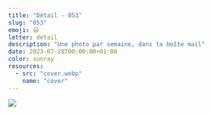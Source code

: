 ```yaml
---
title: "Détail - 053"
slug: "053"
emoji: 😃
letter: detail
description: "Une photo par semaine, dans ta boîte mail"
date: 2023-07-28T00:00:00+01:00
color: sunray
resources:
  - src: "cover.webp"
    name: "cover"
---
```

![](cover)
